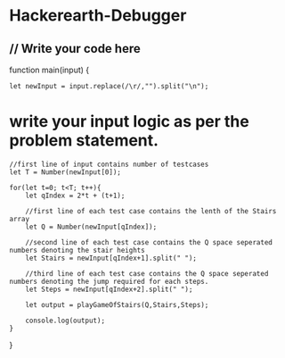 # Hackerearth-Debugger




## // Write your code here
function main(input) {
   
    let newInput = input.replace(/\r/,"").split("\n");
    
   # write your input logic as per the problem statement.

    //first line of input contains number of testcases
    let T = Number(newInput[0]);
   
    for(let t=0; t<T; t++){
        let qIndex = 2*t + (t+1);

        //first line of each test case contains the lenth of the Stairs array 
        let Q = Number(newInput[qIndex]);
        
        //second line of each test case contains the Q space seperated numbers denoting the stair heights
        let Stairs = newInput[qIndex+1].split(" ");
        
        //third line of each test case contains the Q space seperated numbers denoting the jump required for each steps.
        let Steps = newInput[qIndex+2].split(" ");
      
        let output = playGameOfStairs(Q,Stairs,Steps);

        console.log(output);
    }
}